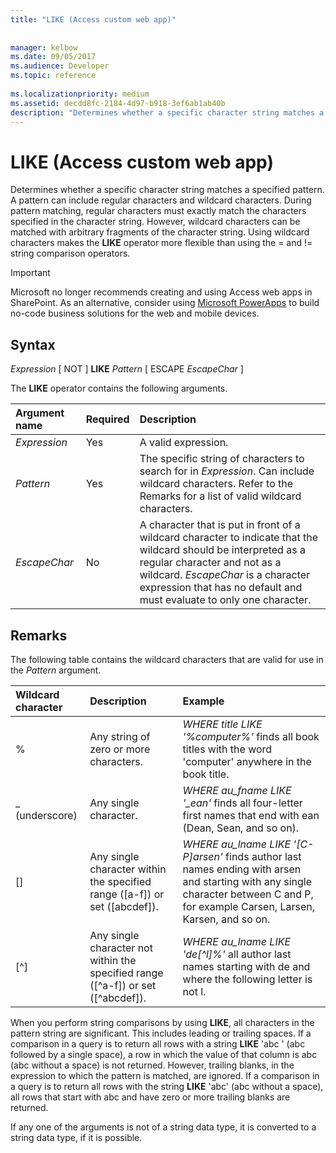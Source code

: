 ```yaml
---
title: "LIKE (Access custom web app)"
 
 
manager: kelbow
ms.date: 09/05/2017
ms.audience: Developer
ms.topic: reference
  
ms.localizationpriority: medium
ms.assetid: decdd8fc-2184-4d97-b918-3ef6ab1ab40b
description: "Determines whether a specific character string matches a specified pattern. A pattern can include regular characters and wildcard characters. During pattern matching, regular characters must exactly match the characters specified in the character string. However, wildcard characters can be matched with arbitrary fragments of the character string. Using wildcard characters makes the LIKE operator more flexible than using the = and != string comparison operators."
---
```


# LIKE (Access custom web app)

Determines whether a specific character string matches a specified pattern. A pattern can include regular characters and wildcard characters. During pattern matching, regular characters must exactly match the characters specified in the character string. However, wildcard characters can be matched with arbitrary fragments of the character string. Using wildcard characters makes the **LIKE** operator more flexible than using the = and != string comparison operators.
  
> [!IMPORTANT]
> Microsoft no longer recommends creating and using Access web apps in SharePoint. As an alternative, consider using [Microsoft PowerApps](https://powerapps.microsoft.com/) to build no-code business solutions for the web and mobile devices.
  
## Syntax

 *Expression*  [ NOT ] **LIKE** *Pattern*  [ ESCAPE *EscapeChar* ]
  
The **LIKE** operator contains the following arguments.

|**Argument name**|**Required**|**Description**|
|:-----|:-----|:-----|
| *Expression*  <br/> |Yes  <br/> |A valid expression. |
| *Pattern*  <br/> |Yes  <br/> |The specific string of characters to search for in *Expression*. Can include wildcard characters. Refer to the Remarks for a list of valid wildcard characters. |
| *EscapeChar*  <br/> |No  <br/> |A character that is put in front of a wildcard character to indicate that the wildcard should be interpreted as a regular character and not as a wildcard. *EscapeChar* is a character expression that has no default and must evaluate to only one character. |

## Remarks

The following table contains the wildcard characters that are valid for use in the *Pattern* argument. 
  
|**Wildcard character**|**Description**|**Example**|
|:-----|:-----|:-----|
|%  <br/> |Any string of zero or more characters. | *WHERE title LIKE '%computer%'*  finds all book titles with the word 'computer' anywhere in the book title. |
|_ (underscore)  <br/> |Any single character. | *WHERE au_fname LIKE '_ean'*  finds all four-letter first names that end with ean (Dean, Sean, and so on). |
|[]  <br/> |Any single character within the specified range ([a-f]) or set ([abcdef]). | *WHERE au_lname LIKE '[C-P]arsen'*  finds author last names ending with arsen and starting with any single character between C and P, for example Carsen, Larsen, Karsen, and so on. |
|[^]  <br/> |Any single character not within the specified range ([^a-f]) or set ([^abcdef]). | *WHERE au_lname LIKE 'de[^l]%'*  all author last names starting with de and where the following letter is not l. |

When you perform string comparisons by using **LIKE**, all characters in the pattern string are significant. This includes leading or trailing spaces. If a comparison in a query is to return all rows with a string **LIKE** 'abc ' (abc followed by a single space), a row in which the value of that column is abc (abc without a space) is not returned. However, trailing blanks, in the expression to which the pattern is matched, are ignored. If a comparison in a query is to return all rows with the string **LIKE** 'abc' (abc without a space), all rows that start with abc and have zero or more trailing blanks are returned.
  
If any one of the arguments is not of a string data type, it is converted to a string data type, if it is possible.
  
